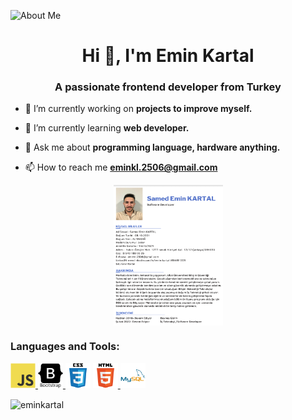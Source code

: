 ![About Me](https://github.com/EminKartal/EminKartal/blob/main/gif.gif)


<h1 align="center">Hi 👋, I'm Emin Kartal</h1>
<h3 align="center">A passionate frontend developer from Turkey</h3>

- 🔭 I’m currently working on **projects to improve myself.**

- 🌱 I’m currently learning **web developer.**

- 💬 Ask me about **programming language, hardware anything.**

- 📫 How to reach me **eminkl.2506@gmail.com**

<p align="center">
<a href="https://drive.google.com/file/d/1NAjPnI2-nJhTJiLXYMJFCROAS5gvaSQC/view?usp=sharing" target="_blank" rel="noreferrer"> <img  align="center" src="https://github.com/EminKartal/EminKartal/blob/main/cv.png" alt="android" width="175" height="225"/> </a>
</p>


<h3 align="left">Languages and Tools:</h3>
 <a href="https://developer.mozilla.org/en-US/docs/Web/JavaScript" target="_blank" rel="noreferrer"> <img src="https://raw.githubusercontent.com/devicons/devicon/master/icons/javascript/javascript-original.svg" alt="javascript" width="40" height="40"/> </a>
</a> <a href="https://getbootstrap.com" target="_blank" rel="noreferrer"> <img src="https://raw.githubusercontent.com/devicons/devicon/master/icons/bootstrap/bootstrap-plain-wordmark.svg" alt="bootstrap" width="40" height="40"/> </a> <a href="https://www.w3schools.com/css/" target="_blank" rel="noreferrer"> <img src="https://raw.githubusercontent.com/devicons/devicon/master/icons/css3/css3-original-wordmark.svg" alt="css3" width="40" height="40"/></a> <a href="https://www.w3.org/html/" target="_blank" rel="noreferrer"> <img src="https://raw.githubusercontent.com/devicons/devicon/master/icons/html5/html5-original-wordmark.svg" alt="html5" width="40" height="40"/> </a></a> <a href="https://www.mysql.com/" target="_blank" rel="noreferrer"> <img src="https://raw.githubusercontent.com/devicons/devicon/master/icons/mysql/mysql-original-wordmark.svg" alt="mysql" width="40" height="40"/> </a>

<p><img align="center" src="https://github-readme-stats.vercel.app/api/top-langs?username=eminkartal&show_icons=true&locale=en&layout=compact" alt="eminkartal" /></p>
